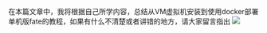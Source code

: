 在本篇文章中，我将根据自己所学内容，总结从VM虚拟机安装到使用docker部署单机版fate的教程，如果有什么不清楚或者讲错的地方，请大家留言指出
<img src="https://cdn.jsdelivr.net/gh/sun0225SUN/sun0225SUN/assets/images/icon.png" /></div>
</div>
